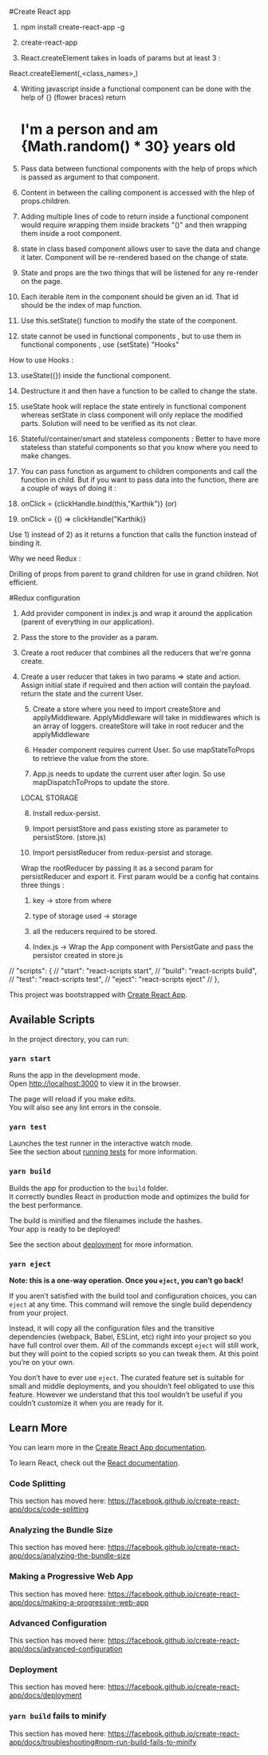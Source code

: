 #Create React app

1) npm install create-react-app -g

2) create-react-app <name-of-the-app>

3) React.createElement takes in loads of params but at least 3 :

React.createElement(<element>,<class_names>,<content>)

4) Writing javascript inside a functional component can be done with the help of {} (flower braces)
    return <h1>I'm a person and am {Math.random() * 30}  years old</h1>

5) Pass data between functional components with the help of props which is passed as argument to that component.

6) Content in between the calling component is accessed with the hlep of props.children.

7) Adding multiple lines of code to return inside a functional component would require wrapping them inside 
brackets "()" and then wrapping them inside a root component.

8) state in class based component allows user to save the data and change it later. Component will be re-rendered 
based on the change of state.

9) State and props are the two things that will be listened for any re-render on the page.

10) Each iterable item in the component should be given an id. That id should be the index of map function.

11) Use this.setState() function to modify the state of the component.

12) state cannot be used in functional components , but to use them in functional components , use {setState} "Hooks"

How to use Hooks : 

13) useState({<initial values>}) inside the functional component.

14) Destructure it  and then have a function to be called to change the state.

15) useState hook will replace the state entirely in functional component whereas setState in class component will only replace the modified parts. Solution will need to be verified
as its not clear.

16) Stateful/container/smart and stateless components  : Better to have more stateless than stateful components so that you know where you need to make changes.

17) You can pass function as argument to children components and call the function in child. 
But if you want to pass data into the function, there are a couple of ways of doing it :


1) onClick = {clickHandle.bind(this,"Karthik")}
                    (or)
2) onClick = {() => clickHandle("Karthik)}

Use 1) instead of 2) as it returns a function that calls the function instead of binding it.


Why we need Redux :

Drilling of props from parent to grand children for use in grand children. Not efficient.




#Redux configuration

1) Add provider component  in index.js and wrap it around the application (parent of everything in our application). 

2) Pass the store to the provider as a param.

3) Create a root reducer that combines all the reducers that we're gonna create.

4) Create a user reducer that takes in two params => state and action. 
    Assign initial state if required and then action will contain the payload.
    return the state and the current User.

    5) Create a store where you need to import createStore and applyMiddleware. 
    ApplyMiddleware will take in middlewares which is an array of loggers.
    createStore will take in root reducer and the applyMiddleware


    6) Header component requires current User. So use mapStateToProps to retrieve the value from the store.

    7) App.js needs to update the current user after login. So use mapDispatchToProps to update the store.


    LOCAL STORAGE

    8) Install redux-persist.

    9) Import persistStore and pass existing store as parameter to persistStore. (store.js)

    10) Import persistReducer from redux-persist and storage.

    Wrap the rootReducer by passing it as a second param for persistReducer and export it.
    First param would be a config hat contains three things :
    1) key -> store from where
    2) type of storage used -> storage
    3) all the reducers required to be stored.

    11) Index.js -> Wrap the App component with PersistGate and pass the persistor created in store.js

  // "scripts": {
  //   "start": "react-scripts start",
  //   "build": "react-scripts build",
  //   "test": "react-scripts test",
  //   "eject": "react-scripts eject"
  // },










This project was bootstrapped with [Create React App](https://github.com/facebook/create-react-app).

## Available Scripts

In the project directory, you can run:

### `yarn start`

Runs the app in the development mode.<br />
Open [http://localhost:3000](http://localhost:3000) to view it in the browser.

The page will reload if you make edits.<br />
You will also see any lint errors in the console.

### `yarn test`

Launches the test runner in the interactive watch mode.<br />
See the section about [running tests](https://facebook.github.io/create-react-app/docs/running-tests) for more information.

### `yarn build`

Builds the app for production to the `build` folder.<br />
It correctly bundles React in production mode and optimizes the build for the best performance.

The build is minified and the filenames include the hashes.<br />
Your app is ready to be deployed!

See the section about [deployment](https://facebook.github.io/create-react-app/docs/deployment) for more information.

### `yarn eject`

**Note: this is a one-way operation. Once you `eject`, you can’t go back!**

If you aren’t satisfied with the build tool and configuration choices, you can `eject` at any time. This command will remove the single build dependency from your project.

Instead, it will copy all the configuration files and the transitive dependencies (webpack, Babel, ESLint, etc) right into your project so you have full control over them. All of the commands except `eject` will still work, but they will point to the copied scripts so you can tweak them. At this point you’re on your own.

You don’t have to ever use `eject`. The curated feature set is suitable for small and middle deployments, and you shouldn’t feel obligated to use this feature. However we understand that this tool wouldn’t be useful if you couldn’t customize it when you are ready for it.

## Learn More

You can learn more in the [Create React App documentation](https://facebook.github.io/create-react-app/docs/getting-started).

To learn React, check out the [React documentation](https://reactjs.org/).

### Code Splitting

This section has moved here: https://facebook.github.io/create-react-app/docs/code-splitting

### Analyzing the Bundle Size

This section has moved here: https://facebook.github.io/create-react-app/docs/analyzing-the-bundle-size

### Making a Progressive Web App

This section has moved here: https://facebook.github.io/create-react-app/docs/making-a-progressive-web-app

### Advanced Configuration

This section has moved here: https://facebook.github.io/create-react-app/docs/advanced-configuration

### Deployment

This section has moved here: https://facebook.github.io/create-react-app/docs/deployment

### `yarn build` fails to minify

This section has moved here: https://facebook.github.io/create-react-app/docs/troubleshooting#npm-run-build-fails-to-minify
